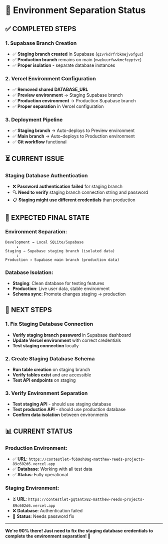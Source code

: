 # 🌿 Environment Separation Status

## ✅ **COMPLETED STEPS**

### **1. Supabase Branch Creation**
- ✅ **Staging branch created** in Supabase (`qzvrkdrfrbkmejvofguc`)
- ✅ **Production branch** remains on main (`nwekuurfwwkmcfeyptvc`)
- ✅ **Proper isolation** - separate database instances

### **2. Vercel Environment Configuration**
- ✅ **Removed shared DATABASE_URL** 
- ✅ **Preview environment** → Staging Supabase branch
- ✅ **Production environment** → Production Supabase branch
- ✅ **Proper separation** in Vercel configuration

### **3. Deployment Pipeline**
- ✅ **Staging branch** → Auto-deploys to Preview environment
- ✅ **Main branch** → Auto-deploys to Production environment
- ✅ **Git workflow** functional

## ⏳ **CURRENT ISSUE**

### **Staging Database Authentication**
- ❌ **Password authentication failed** for staging branch
- 🔍 **Need to verify** staging branch connection string and password
- 📋 **Staging might use different credentials** than production

## 🎯 **EXPECTED FINAL STATE**

### **Environment Separation:**
```
Development → Local SQLite/Supabase
     ↓
Staging → Supabase staging branch (isolated data)
     ↓  
Production → Supabase main branch (production data)
```

### **Database Isolation:**
- **Staging**: Clean database for testing features
- **Production**: Live user data, stable environment
- **Schema sync**: Promote changes staging → production

## 🔧 **NEXT STEPS**

### **1. Fix Staging Database Connection**
- **Verify staging branch password** in Supabase dashboard
- **Update Vercel environment** with correct credentials
- **Test staging connection** locally

### **2. Create Staging Database Schema**
- **Run table creation** on staging branch
- **Verify tables exist** and are accessible
- **Test API endpoints** on staging

### **3. Verify Environment Separation**
- **Test staging API** - should use staging database
- **Test production API** - should use production database
- **Confirm data isolation** between environments

## 📊 **CURRENT STATUS**

### **Production Environment:**
- ✅ **URL**: `https://contestlet-f6b9oh0ag-matthew-reeds-projects-89c602d6.vercel.app`
- ✅ **Database**: Working with all test data
- ✅ **Status**: Fully operational

### **Staging Environment:**
- ⏳ **URL**: `https://contestlet-gqtantx82-matthew-reeds-projects-89c602d6.vercel.app`
- ❌ **Database**: Authentication failed
- 🔧 **Status**: Needs password fix

---

**We're 90% there! Just need to fix the staging database credentials to complete the environment separation! 🚀**
